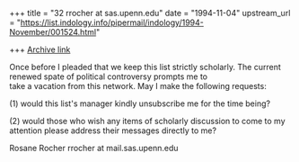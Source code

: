 +++
title = "32 rrocher at sas.upenn.edu"
date = "1994-11-04"
upstream_url = "https://list.indology.info/pipermail/indology/1994-November/001524.html"

+++
[Archive link](https://list.indology.info/pipermail/indology/1994-November/001524.html)

Once before I pleaded that we keep this list strictly scholarly. 
The current renewed spate of political controversy prompts me to  
take a vacation from this network. May I make the following requests:

(1) would this list's manager kindly unsubscribe me for the time being?

(2) would those who wish any items of scholarly discussion to come to 
my attention please address their messages directly to me? 

Rosane Rocher
rrocher at mail.sas.upenn.edu





